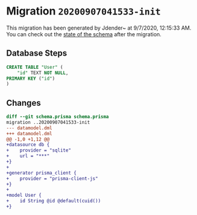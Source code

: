 # Migration `20200907041533-init`

This migration has been generated by Jdender~ at 9/7/2020, 12:15:33 AM.
You can check out the [state of the schema](./schema.prisma) after the migration.

## Database Steps

```sql
CREATE TABLE "User" (
    "id" TEXT NOT NULL,
PRIMARY KEY ("id")
)
```

## Changes

```diff
diff --git schema.prisma schema.prisma
migration ..20200907041533-init
--- datamodel.dml
+++ datamodel.dml
@@ -1,0 +1,12 @@
+datasource db {
+    provider = "sqlite"
+    url = "***"
+}
+
+generator prisma_client {
+    provider = "prisma-client-js"
+}
+
+model User {
+    id String @id @default(cuid())
+}
```
